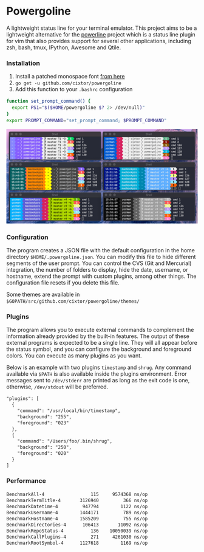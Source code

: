 # Powergoline

A lightweight status line for your terminal emulator. This project aims to be a lightweight alternative for the [powerline](https://github.com/powerline/powerline) project which is a status line plugin for vim that also provides support for several other applications, including zsh, bash, tmux, IPython, Awesome and Qtile.

### Installation

1. Install a patched monospace font [from here](https://github.com/powerline/fonts)
1. `go get -u github.com/cixtor/powergoline`
1. Add this function to your `.bashrc` configuration

```sh
function set_prompt_command() {
  export PS1="$($HOME/powergoline $? 2> /dev/null)"
}
export PROMPT_COMMAND="set_prompt_command; $PROMPT_COMMAND"
```

![powergoline](screenshot.png)

### Configuration

The program creates a JSON file with the default configuration in the home directory `$HOME/.powergoline.json`. You can modify this file to hide different segments of the user prompt. You can control the CVS (Git and Mercurial) integration, the number of folders to display, hide the date, username, or hostname, extend the prompt with custom plugins, among other things. The configuration file resets if you delete this file.

Some themes are available in `$GOPATH/src/github.com/cixtor/powergoline/themes/`

### Plugins

The program allows you to execute external commands to complement the information already provided by the built-in features. The output of these external programs is expected to be a single line. They will all appear before the status symbol, and you can configure the background and foreground colors. You can execute as many plugins as you want.

Below is an example with two plugins `timestamp` and `shrug`. Any command available via `$PATH` is also available inside the plugins environment. Error messages sent to `/dev/stderr` are printed as long as the exit code is one, otherwise, `/dev/stdout` will be preferred.

```
"plugins": [
  {
    "command": "/usr/local/bin/timestamp",
    "background": "255",
    "foreground": "023"
  },
  {
    "command": "/Users/foo/.bin/shrug",
    "background": "250",
    "foreground": "020"
  }
]
```

### Performance

```
BenchmarkAll-4                 115     9574368 ns/op
BenchmarkTermTitle-4       3126940         366 ns/op
BenchmarkDatetime-4         947794        1122 ns/op
BenchmarkUsername-4        1444171         789 ns/op
BenchmarkHostname-4        1585209         755 ns/op
BenchmarkDirectories-4      106413       11092 ns/op
BenchmarkRepoStatus-4          136    10050039 ns/op
BenchmarkCallPlugins-4         271     4261030 ns/op
BenchmarkRootSymbol-4      1127618        1169 ns/op
```
